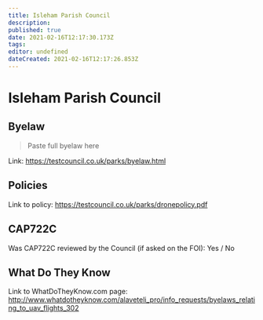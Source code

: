 ```yaml
---
title: Isleham Parish Council
description: 
published: true
date: 2021-02-16T12:17:30.173Z
tags: 
editor: undefined
dateCreated: 2021-02-16T12:17:26.853Z
---
```


# Isleham Parish Council


## Byelaw
> Paste full byelaw here

Link:
https://testcouncil.co.uk/parks/byelaw.html

## Policies
Link to policy:
https://testcouncil.co.uk/parks/dronepolicy.pdf

## CAP722C

Was CAP722C reviewed by the Council (if asked on the FOI): Yes / No

## What Do They Know

Link to WhatDoTheyKnow.com page:
http://www.whatdotheyknow.com/alaveteli_pro/info_requests/byelaws_relating_to_uav_flights_302

